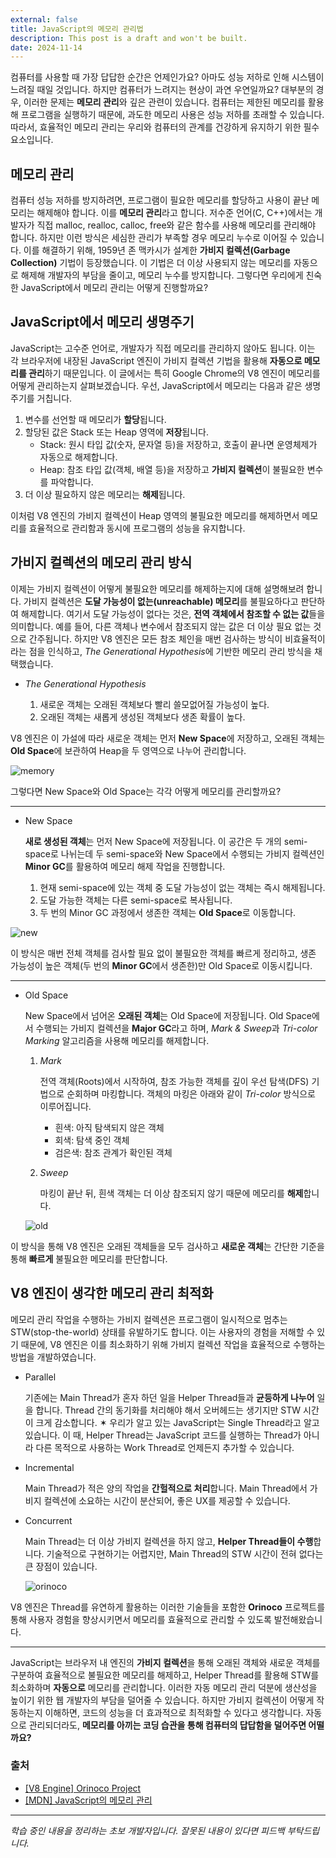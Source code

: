 ```yaml
---
external: false
title: JavaScript의 메모리 관리법
description: This post is a draft and won't be built.
date: 2024-11-14
---
```


컴퓨터를 사용할 때 가장 답답한 순간은 언제인가요? 아마도 성능 저하로 인해 시스템이 느려질 때일 것입니다. 하지만 컴퓨터가 느려지는 현상이 과연 우연일까요? 대부분의 경우, 이러한 문제는 **메모리 관리**와 깊은 관련이 있습니다. 컴퓨터는 제한된 메모리를 활용해 프로그램을 실행하기 때문에, 과도한 메모리 사용은 성능 저하를 초래할 수 있습니다. 따라서, 효율적인 메모리 관리는 우리와 컴퓨터의 관계를 건강하게 유지하기 위한 필수 요소입니다.

## 메모리 관리

컴퓨터 성능 저하를 방지하려면, 프로그램이 필요한 메모리를 할당하고 사용이 끝난 메모리는 해제해야 합니다. 이를 **메모리 관리**라고 합니다. 저수준 언어(C, C++)에서는 개발자가 직접 malloc, realloc, calloc, free와 같은 함수를 사용해 메모리를 관리해야 합니다. 하지만 이런 방식은 세심한 관리가 부족할 경우 메모리 누수로 이어질 수 있습니다. 이를 해결하기 위해, 1959년 존 맥카시가 설계한 **가비지 컬렉션(Garbage Collection)** 기법이 등장했습니다. 이 기법은 더 이상 사용되지 않는 메모리를 자동으로 해제해 개발자의 부담을 줄이고, 메모리 누수를 방지합니다. 그렇다면 우리에게 친숙한 JavaScript에서 메모리 관리는 어떻게 진행할까요?

## JavaScript에서 메모리 생명주기

JavaScript는 고수준 언어로, 개발자가 직접 메모리를 관리하지 않아도 됩니다. 이는 각 브라우저에 내장된 JavaScript 엔진이 가비지 컬렉션 기법을 활용해 **자동으로 메모리를 관리**하기 때문입니다. 이 글에서는 특히 Google Chrome의 V8 엔진이 메모리를 어떻게 관리하는지 살펴보겠습니다.
우선, JavaScript에서 메모리는 다음과 같은 생명주기를 거칩니다.

1. 변수를 선언할 때 메모리가 **할당**됩니다.
2. 할당된 값은 Stack 또는 Heap 영역에 **저장**됩니다.
   - Stack: 원시 타입 값(숫자, 문자열 등)을 저장하고, 호출이 끝나면 운영체제가 자동으로 해제합니다.
   - Heap: 참조 타입 값(객체, 배열 등)을 저장하고 **가비지 컬렉션**이 불필요한 변수를 파악합니다.
3. 더 이상 필요하지 않은 메모리는 **해제**됩니다.

이처럼 V8 엔진의 가비지 컬렉션이 Heap 영역의 불필요한 메모리를 해제하면서 메모리를 효율적으로 관리함과 동시에 프로그램의 성능을 유지합니다.

## 가비지 컬렉션의 메모리 관리 방식

이제는 가비지 컬렉션이 어떻게 불필요한 메모리를 해제하는지에 대해 설명해보려 합니다. 가비지 컬렉션은 **도달 가능성이 없는(unreachable) 메모리**를 불필요하다고 판단하여 해제합니다. 여기서 도달 가능성이 없다는 것은, **전역 객체에서 참조할 수 없는 값**들을 의미합니다. 예를 들어, 다른 객체나 변수에서 참조되지 않는 값은 더 이상 필요 없는 것으로 간주됩니다. 하지만 V8 엔진은 모든 참조 체인을 매번 검사하는 방식이 비효율적이라는 점을 인식하고, *The Generational Hypothesis*에 기반한 메모리 관리 방식을 채택했습니다.

- _The Generational Hypothesis_

  1. 새로운 객체는 오래된 객체보다 빨리 쓸모없어질 가능성이 높다.
  2. 오래된 객체는 새롭게 생성된 객체보다 생존 확률이 높다.

V8 엔진은 이 가설에 따라 새로운 객체는 먼저 **New Space**에 저장하고, 오래된 객체는 **Old Space**에 보관하여 Heap을 두 영역으로 나누어 관리합니다.

![memory](/images/garbage-collector/memory.png)

그렇다면 New Space와 Old Space는 각각 어떻게 메모리를 관리할까요?

---

- New Space

  **새로 생성된 객체**는 먼저 New Space에 저장됩니다. 이 공간은 두 개의 semi-space로 나뉘는데 두 semi-space와 New Space에서 수행되는 가비지 컬렉션인 **Minor GC**를 활용하여 메모리 해제 작업을 진행합니다.

  1. 현재 semi-space에 있는 객체 중 도달 가능성이 없는 객체는 즉시 해제됩니다.
  2. 도달 가능한 객체는 다른 semi-space로 복사됩니다.
  3. 두 번의 Minor GC 과정에서 생존한 객체는 **Old Space**로 이동합니다.

![new](/images/garbage-collector/new.png)

이 방식은 매번 전체 객체를 검사할 필요 없이 불필요한 객체를 빠르게 정리하고, 생존 가능성이 높은 객체(두 번의 **Minor GC**에서 생존한)만 Old Space로 이동시킵니다.

---

- Old Space

  New Space에서 넘어온 **오래된 객체**는 Old Space에 저장됩니다. Old Space에서 수행되는 가비지 컬렉션을 **Major GC**라고 하며, *Mark & Sweep*과 _Tri-color Marking_ 알고리즘을 사용해 메모리를 해제합니다.

  1. _Mark_

     전역 객체(Roots)에서 시작하여, 참조 가능한 객체를 깊이 우선 탐색(DFS) 기법으로 순회하며 마킹합니다. 객체의 마킹은 아래와 같이 _Tri-color_ 방식으로 이루어집니다.

     - 흰색: 아직 탐색되지 않은 객체
     - 회색: 탐색 중인 객체
     - 검은색: 참조 관계가 확인된 객체

  2. _Sweep_

     마킹이 끝난 뒤, 흰색 객체는 더 이상 참조되지 않기 때문에 메모리를 **해제**합니다.

  ![old](/images/garbage-collector/old.png)

이 방식을 통해 V8 엔진은 오래된 객체들을 모두 검사하고 **새로운 객체**는 간단한 기준을 통해 **빠르게** 불필요한 메모리를 판단합니다.

## V8 엔진이 생각한 메모리 관리 최적화

메모리 관리 작업을 수행하는 가비지 컬렉션은 프로그램이 일시적으로 멈추는 STW(stop-the-world) 상태를 유발하기도 합니다. 이는 사용자의 경험을 저해할 수 있기 때문에, V8 엔진은 이를 최소화하기 위해 가비지 컬렉션 작업을 효율적으로 수행하는 방법을 개발하였습니다.

- Parallel

  기존에는 Main Thread가 혼자 하던 일을 Helper Thread들과 **균등하게 나누어** 일을 합니다. Thread 간의 동기화를 처리해야 해서 오버헤드는 생기지만 STW 시간이 크게 감소합니다.
  ✶ 우리가 알고 있는 JavaScript는 Single Thread라고 알고 있습니다. 이 때, Helper Thread는 JavaScript 코드를 실행하는 Thread가 아니라 다른 목적으로 사용하는 Work Thread로 언제든지 추가할 수 있습니다.

- Incremental

  Main Thread가 적은 양의 작업을 **간헐적으로 처리**합니다. Main Thread에서 가비지 컬렉션에 소요하는 시간이 분산되어, 좋은 UX를 제공할 수 있습니다.

- Concurrent

  Main Thread는 더 이상 가비지 컬렉션을 하지 않고, **Helper Thread들이 수행**합니다. 기술적으로 구현하기는 어렵지만, Main Thread의 STW 시간이 전혀 없다는 큰 장점이 있습니다.

  ![orinoco](/images/garbage-collector/orinoco.png)

V8 엔진은 Thread를 유연하게 활용하는 이러한 기술들을 포함한 **Orinoco** 프로젝트를 통해 사용자 경험을 향상시키면서 메모리를 효율적으로 관리할 수 있도록 발전해왔습니다.

---

JavaScript는 브라우저 내 엔진의 **가비지 컬렉션**을 통해 오래된 객체와 새로운 객체를 구분하여 효율적으로 불필요한 메모리를 해제하고, Helper Thread를 활용해 STW를 최소화하며 **자동으로** 메모리를 관리합니다. 이러한 자동 메모리 관리 덕분에 생산성을 높이기 위한 웹 개발자의 부담을 덜어줄 수 있습니다. 하지만 가비지 컬렉션이 어떻게 작동하는지 이해하면, 코드의 성능을 더 효과적으로 최적화할 수 있다고 생각합니다. 자동으로 관리되더라도, **메모리를 아끼는 코딩 습관을 통해 컴퓨터의 답답함을 덜어주면 어떨까요?**

### 출처

- [[V8 Engine] Orinoco Project](https://v8.dev/blog/trash-talk)
- [[MDN] JavaScript의 메모리 관리](https://developer.mozilla.org/ko/docs/Web/JavaScript/Memory_management)

---

_학습 중인 내용을 정리하는 초보 개발자입니다. 잘못된 내용이 있다면 피드백 부탁드립니다._
